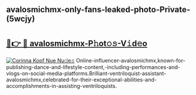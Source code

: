 ## avalosmichmx-only-fans​-leaked-photo​-Private-(5wcjy)


# <h2><a href="https://mediaupload.pro?title=avalosmichmx&ref=git">🔗👉 🔴 avalosmichmx-P𝚑ot𝚘𝚜-V𝚒d𝚎o</a></h2>

[![Corinna Kopf Nue Nu𝚍e𝚜](https://i.imgur.com/0qMVB7G.gif)](https://mediaupload.pro?title=avalosmichmx&ref=git)
Online-influencer-avalosmichmx,known-for-publishing-dance-and-lifestyle-content,-including-performances-and-vlogs-on-social-media-platforms.Brilliant-ventriloquist-assistant-avalosmichmx,celebrated-for-their-exceptional-abilities-and-accomplishments-in-assisting-ventriloquists.  